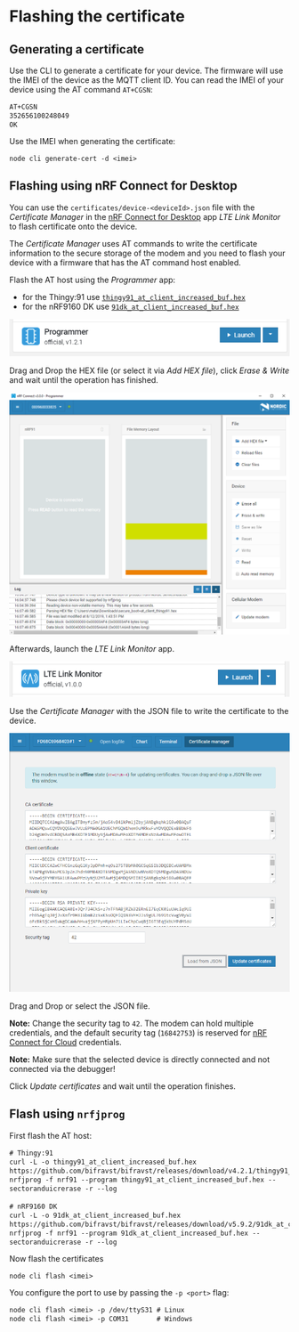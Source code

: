 # Flashing the certificate

## Generating a certificate

Use the CLI to generate a certificate for your device. The firmware will use the
IMEI of the device as the MQTT client ID. You can read the IMEI of your device
using the AT command `AT+CGSN`:

    AT+CGSN
    352656100248049
    OK

Use the IMEI when generating the certificate:

    node cli generate-cert -d <imei>

## Flashing using nRF Connect for Desktop

You can use the `certificates/device-<deviceId>.json` file with the _Certificate
Manager_ in the
[nRF Connect for Desktop](https://www.nordicsemi.com/Software-and-Tools/Development-Tools/nRF-Connect-for-desktop)
app _LTE Link Monitor_ to flash certificate onto the device.

The _Certificate Manager_ uses AT commands to write the certificate information
to the secure storage of the modem and you need to flash your device with a
firmware that has the AT command host enabled.

Flash the AT host using the _Programmer_ app:

- for the Thingy:91 use
  [`thingy91_at_client_increased_buf.hex`](https://github.com/bifravst/bifravst/releases/download/v4.2.1/thingy91_at_client_increased_buf.hex)
- for the nRF9160 DK use
  [`91dk_at_client_increased_buf.hex`](https://github.com/bifravst/bifravst/releases/download/v5.9.2/91dk_at_client_increased_buf.hex)

![nRF Connect for Desktop Programmer](images/programmer-desktop.png)

Drag and Drop the HEX file (or select it via _Add HEX file_), click _Erase &
Write_ and wait until the operation has finished.

![nRF Connect for Desktop Programmer](images/programmer-modem-desktop.png)

Afterwards, launch the _LTE Link Monitor_ app.

![nRF Connect for Desktop LTE Link Monitor](images/lte-link-monitor-desktop.png)

Use the _Certificate Manager_ with the JSON file to write the certificate to the
device.

![nRF Connect for Desktop Certificate Manager](images/certificate-manager-desktop.png)

Drag and Drop or select the JSON file.

**Note:** Change the security tag to `42`. The modem can hold multiple
credentials, and the default security tag (`16842753`) is reserved for
[nRF Connect for Cloud](https://www.nordicsemi.com/Software-and-Tools/Development-Tools/nRF-Connect-for-Cloud)
credentials.

**Note:** Make sure that the selected device is directly connected and not
connected via the debugger!

Click _Update certificates_ and wait until the operation finishes.

## Flash using `nrfjprog`

First flash the AT host:

    # Thingy:91
    curl -L -o thingy91_at_client_increased_buf.hex https://github.com/bifravst/bifravst/releases/download/v4.2.1/thingy91_at_client_increased_buf.hex
    nrfjprog -f nrf91 --program thingy91_at_client_increased_buf.hex --sectoranduicrerase -r --log

    # nRF9160 DK
    curl -L -o 91dk_at_client_increased_buf.hex https://github.com/bifravst/bifravst/releases/download/v5.9.2/91dk_at_client_increased_buf.hex
    nrfjprog -f nrf91 --program 91dk_at_client_increased_buf.hex --sectoranduicrerase -r --log

Now flash the certificates

    node cli flash <imei>

You configure the port to use by passing the `-p <port>` flag:

    node cli flash <imei> -p /dev/ttyS31 # Linux
    node cli flash <imei> -p COM31       # Windows

